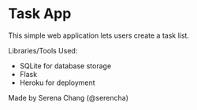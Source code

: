 # Task App

This simple web application lets users create a task list.

Libraries/Tools Used:
- SQLite for database storage
- Flask
- Heroku for deployment

Made by Serena Chang (@serencha)
